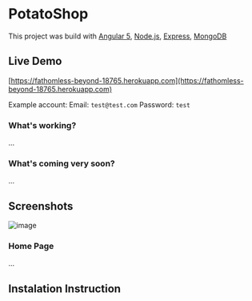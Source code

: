 # PotatoShop

This project was build with [Angular 5](https://github.com/angular), [Node.js](https://github.com/nodejs/node), [Express](https://github.com/expressjs/express), [MongoDB](https://github.com/mongodb/mongo)
 

## Live Demo
[https://fathomless-beyond-18765.herokuapp.com](https://fathomless-beyond-18765.herokuapp.com)

  Example account:
  Email: `test@test.com`
  Password: `test`

### What's working?
...
### What's coming very soon?
...

## Screenshots
![image](https://user-images.githubusercontent.com/30903599/36786506-e24f67b6-1c86-11e8-821a-ea6a1db1f91b.png)


### Home Page
...
## Instalation Instruction
